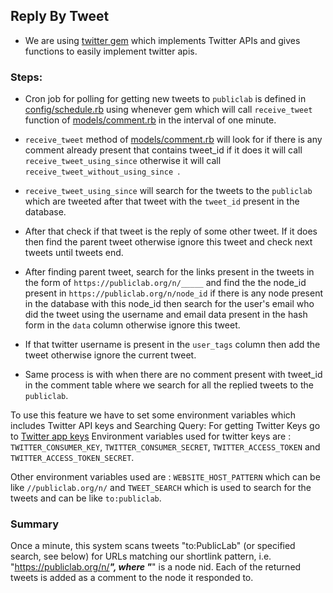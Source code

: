 ## Reply By Tweet

-  We are using [twitter gem](https://github.com/sferik/twitter "twitter gem") which implements Twitter APIs and gives functions to easily implement twitter apis.

### Steps:

- Cron job for polling for getting new tweets to `publiclab` is defined in [config/schedule.rb](https://github.com/publiclab/plots2/blob/main/config/schedule.rb "config/schedule.rb") using whenever gem which will call `receive_tweet` function of [models/comment.rb](https://github.com/publiclab/plots2/blob/main/app/models/comment.rb "models/comment.rb") in the interval of one minute.

- `receive_tweet` method of [models/comment.rb](https://github.com/publiclab/plots2/blob/main/app/models/comment.rb "models/comment.rb") will look for if there is any comment already present that contains tweet_id if it does it will call `receive_tweet_using_since` otherwise it will call `receive_tweet_without_using_since `.

- `receive_tweet_using_since` will search for the tweets to the `publiclab` which are tweeted after that tweet with the `tweet_id` present in the database.

- After that check if that tweet is the reply of some other tweet. If it does then find the parent tweet otherwise ignore this tweet and check next tweets until tweets end.

- After finding parent tweet, search for the links present in the tweets in the form of `https://publiclab.org/n/_____` and find the the node_id present in `https://publiclab.org/n/node_id` if there is any node present in the database with this node_id then search for the user's email who did the tweet using the username and email data present in the hash form in the `data` column otherwise ignore this tweet.

- If that twitter username is present in the `user_tags` column  then add the tweet otherwise ignore the current tweet.

- Same process is with when there are no comment present with tweet_id in the comment table where we search for all the replied tweets to the `publiclab`.

To use this feature we have to set some environment variables which includes Twitter API keys and Searching Query: For getting Twitter Keys go to [Twitter app keys](https://apps.twitter.com/)
Environment variables used for twitter keys are : `TWITTER_CONSUMER_KEY`, `TWITTER_CONSUMER_SECRET`, `TWITTER_ACCESS_TOKEN` and `TWITTER_ACCESS_TOKEN_SECRET`.

Other environment variables used are : `WEBSITE_HOST_PATTERN` which can be like `//publiclab.org/n/` and `TWEET_SEARCH` which is used to search for the tweets and can be like `to:publiclab`.

### Summary

Once a minute, this system scans tweets "to:PublicLab" (or specified search, see below) for URLs matching our shortlink pattern, i.e. "https://publiclab.org/n/_____", where "_____" is a node nid. Each of the returned tweets is added as a comment to the node it responded to.

